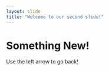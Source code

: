 ```yaml
---
layout: slide
title: "Welcome to our second slide!"
---
```

<h1>Something New!</h1>
Use the left arrow to go back!
